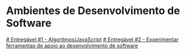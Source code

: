 # Ambientes de Desenvolvimento de Software

[# Entregável #1 - Algoritmos/JavaScript](https://github.com/SantoGuru/Trab_Unifor/tree/e15d52768db9005411b55b8f88f3148030f04508/Trabalhos/Ambientes%20desenv%20de%20software/Entreg%C3%A1vel%20%231%20-%20Algoritmos)
[# Entregável #2 - Experimentar ferramentas de apoio ao desenvolvimento de software](https://github.com/SantoGuru/Trab_Unifor/tree/e15d52768db9005411b55b8f88f3148030f04508/Trabalhos/Ambientes%20desenv%20de%20software/Entreg%C3%A1vel%20%232%20-%20Experimentar%20ferramentas%20de%20apoio%20ao%20desenvolvimento%20de%20software)

